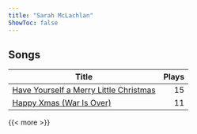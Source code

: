 ```yaml
---
title: "Sarah McLachlan"
ShowToc: false
---
```


## Songs
Title | Plays 
----- | -----: 
[Have Yourself a Merry Little Christmas](/songs/have-yourself-a-merry-little-christmas) | 15
[Happy Xmas (War Is Over)](/songs/happy-xmas-war-is-over) | 11

{{< more >}}
